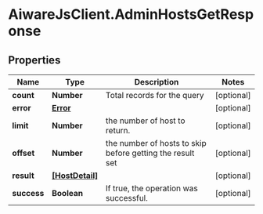 # AiwareJsClient.AdminHostsGetResponse

## Properties

Name | Type | Description | Notes
------------ | ------------- | ------------- | -------------
**count** | **Number** | Total records for the query | [optional] 
**error** | [**Error**](Error.md) |  | [optional] 
**limit** | **Number** | the number of host to return. | [optional] 
**offset** | **Number** | the number of hosts to skip before getting the result set | [optional] 
**result** | [**[HostDetail]**](HostDetail.md) |  | [optional] 
**success** | **Boolean** | If true, the operation was successful. | [optional] 


